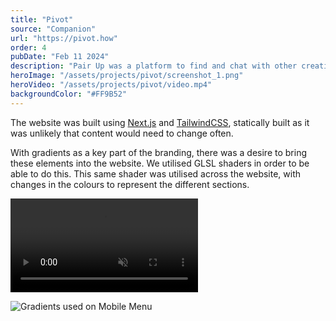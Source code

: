 ```yaml
---
title: "Pivot"
source: "Companion"
url: "https://pivot.how"
order: 4
pubDate: "Feb 11 2024"
description: "Pair Up was a platform to find and chat with other creatives to get a second opinion or share passions. It was built during downtime between client work as an internal project."
heroImage: "/assets/projects/pivot/screenshot_1.png"
heroVideo: "/assets/projects/pivot/video.mp4"
backgroundColor: "#FF9B52"
---
```


The website was built using [Next.js](https://nextjs.org) and [TailwindCSS](https://tailwindcss.com), statically built as it was unlikely that content would need to change often.

With gradients as a key part of the branding, there was a desire to bring these elements into the website. We utilised GLSL shaders in order to be able to do this. This same shader was utilised across the website, with changes in the colours to represent the different sections.

<video src="/assets/projects/pivot/video2.mp4" autoplay muted loop></video>

![Gradients used on Mobile Menu](/assets/projects/pivot/screenshot_4.png)

